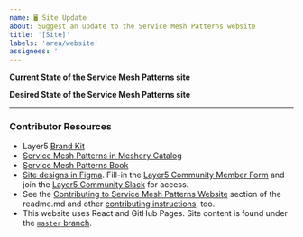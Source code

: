 ```yaml
---
name: 🖥 Site Update
about: Suggest an update to the Service Mesh Patterns website
title: '[Site]'
labels: 'area/website'
assignees: ''
---
```

**Current State of the Service Mesh Patterns site**
<!-- A brief description of what the problem is. -->

**Desired State of the Service Mesh Patterns site**
<!-- A brief description of the change you are requesting. -->

---
### Contributor Resources
- Layer5 [Brand Kit](https://layer5.io/company/brand)
- [Service Mesh Patterns in Meshery Catalog](https://meshery.io/catalog)
- [Service Mesh Patterns Book](https://layer5.io/learn/service-mesh-books/service-mesh-patterns)
- [Site designs in Figma](https://www.figma.com/file/5ZwEkSJwUPitURD59YHMEN/Layer5-Designs?node-id=5310%3A0). Fill-in the [Layer5 Community Member Form](https://layer5.io/newcomer) and join the [Layer5 Community Slack](http://slack.layer5.io) for access.
- See the [Contributing to Service Mesh Patterns Website](https://github.com/service-mesh-patterns/service-mesh-patterns/#readme) section of the readme.md and other [contributing instructions](https://docs.meshery.io/project/contributing), too.
- This website uses React and GitHub Pages. Site content is found under the [`master` branch](https://github.com/service-mesh-books/service-mesh-patterns/tree/master/src).
